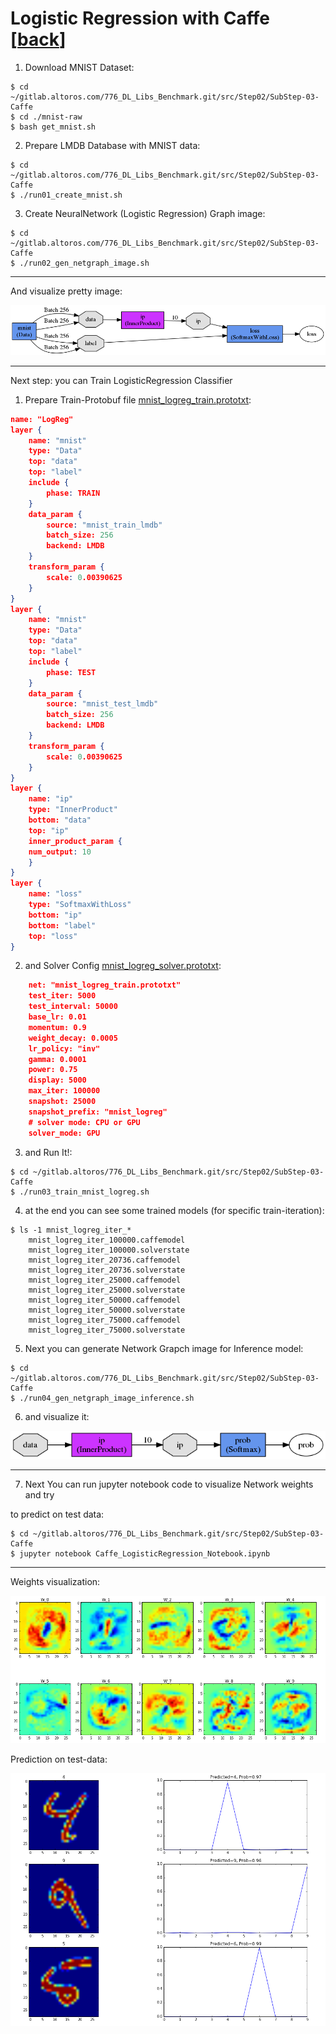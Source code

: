 Logistic Regression with Caffe [[back](index.md)]
==========================

1. Download MNIST Dataset:
```
$ cd ~/gitlab.altoros.com/776_DL_Libs_Benchmark.git/src/Step02/SubStep-03-Caffe
$ cd ./mnist-raw
$ bash get_mnist.sh
```

2. Prepare LMDB Database with MNIST data:
```
$ cd ~/gitlab.altoros.com/776_DL_Libs_Benchmark.git/src/Step02/SubStep-03-Caffe
$ ./run01_create_mnist.sh
```

3. Create NeuralNetwork (Logistic Regression) Graph image:
```
$ cd ~/gitlab.altoros.com/776_DL_Libs_Benchmark.git/src/Step02/SubStep-03-Caffe
$ ./run02_gen_netgraph_image.sh
```

-----
And visualize pretty image:

![Caffe NetGraph](img/Step02/Caffe/Caffe_MNIST_LogReg_NetGraph.png)

-----
Next step: you can Train LogisticRegression Classifier


1. Prepare Train-Protobuf file [mnist_logreg_train.prototxt](src/Step02/SubStep-03-Caffe/mnist_logreg_train.prototxt):
```json
name: "LogReg"
layer {
    name: "mnist"
    type: "Data"
    top: "data"
    top: "label"
    include {
        phase: TRAIN
    }
    data_param {
        source: "mnist_train_lmdb"
        batch_size: 256
        backend: LMDB
    }
    transform_param {
        scale: 0.00390625
    }
}
layer {
    name: "mnist"
    type: "Data"
    top: "data"
    top: "label"
    include {
        phase: TEST
    }
    data_param {
        source: "mnist_test_lmdb"
        batch_size: 256
        backend: LMDB
    }
    transform_param {
        scale: 0.00390625
    }
}
layer {
    name: "ip"
    type: "InnerProduct"
    bottom: "data"
    top: "ip"
    inner_product_param {
    num_output: 10
    }
}
layer {
    name: "loss"
    type: "SoftmaxWithLoss"
    bottom: "ip"
    bottom: "label"
    top: "loss"
}
```

2. and Solver Config [mnist_logreg_solver.prototxt](src/Step02/SubStep-03-Caffe/mnist_logreg_solver.prototxt):
```json
    net: "mnist_logreg_train.prototxt"
    test_iter: 5000
    test_interval: 50000
    base_lr: 0.01
    momentum: 0.9
    weight_decay: 0.0005
    lr_policy: "inv"
    gamma: 0.0001
    power: 0.75
    display: 5000
    max_iter: 100000
    snapshot: 25000
    snapshot_prefix: "mnist_logreg"
    # solver mode: CPU or GPU
    solver_mode: GPU
```

3. and Run It!:
```
$ cd ~/gitlab.altoros/776_DL_Libs_Benchmark.git/src/Step02/SubStep-03-Caffe
$ ./run03_train_mnist_logreg.sh
```

4. at the end you can see some trained models (for specific train-iteration):
```
$ ls -1 mnist_logreg_iter_*
    mnist_logreg_iter_100000.caffemodel
    mnist_logreg_iter_100000.solverstate
    mnist_logreg_iter_20736.caffemodel
    mnist_logreg_iter_20736.solverstate
    mnist_logreg_iter_25000.caffemodel
    mnist_logreg_iter_25000.solverstate
    mnist_logreg_iter_50000.caffemodel
    mnist_logreg_iter_50000.solverstate
    mnist_logreg_iter_75000.caffemodel
    mnist_logreg_iter_75000.solverstate
```

5. Next you can generate Network Grapch image for Inference model:
```
$ cd ~/gitlab.altoros.com/776_DL_Libs_Benchmark.git/src/Step02/SubStep-03-Caffe
$ ./run04_gen_netgraph_image_inference.sh
```

6. and visualize it:

![NetGraph LogReg Inference](img/Step02/Caffe/Caffe_MNIST_LogReg_NetGraph_Inference.png)

-----------
7. Next You can run jupyter notebook code to visualize Network weights and try 

to predict on test data:

```
$ cd ~/gitlab.altoros/776_DL_Libs_Benchmark.git/src/Step02/SubStep-03-Caffe
$ jupyter notebook Caffe_LogisticRegression_Notebook.ipynb
```

-----------

Weights visualization:

![Caffe LogReg Weights](img/Step02/Caffe/Caffe_MNIST_LogReg_Weights.png)


Prediction on test-data:

![Caffe LogReg Prediction](img/Step02/Caffe/Caffe_MNIST_LogReg_TestInference.png)



